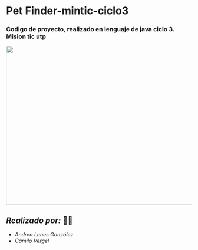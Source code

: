 # Pet Finder-mintic-ciclo3

### Codigo de proyecto, realizado en lenguaje de java ciclo 3. Mision tic utp

<p align="center"><img src=https://github.com/andrealenes/Pet-Finder-mintic-ciclo3/blob/main/Pet%20Finder.png width="600" height="432">
  
  
 

## ***Realizado por:*** :student:

 * _Andrea Lenes González_
 * _Camilo Vergel_
